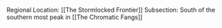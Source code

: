 Regional Location: [[The Stormlocked Frontier]]
Subsection: South of the southern most peak in [[The Chromatic Fangs]]